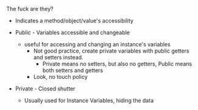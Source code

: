 The fuck are they?
- Indicates a method/object/value's accessibility

- Public - Variables accessible and changeable
	- useful for accessing and changing an instance's variables
		- Not good practice, create private variables with public getters and setters instead.
			- Private means no setters, but also no getters, Public means both setters and getters
		- Look, no touch policy
- Private - Closed shutter
	- Usually used for Instance Variables, hiding the data